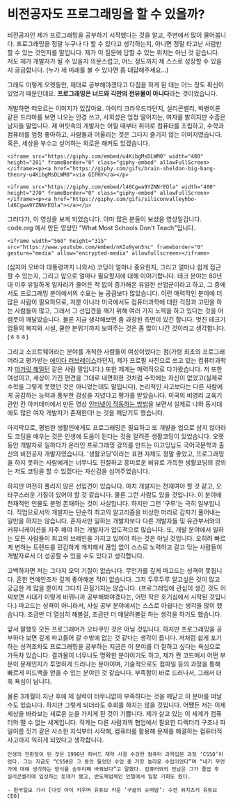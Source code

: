 # 비전공자도 프로그래밍을 할 수 있을까?

비전공자인 제가 프로그래밍을 공부하기 시작했다는 것을 알고, 주변에서 많이 물어봅니다. 프로그래밍을 정말 누구나 다 할 수 있다고 생각하는지, 아니면 정말 타고난 사람만 할 수 있는 것인지를 말입니다. 제가 이 질문에 답할 수 있는 위치는 아닌 것 같습니다. 저도 제가 개발자가 될 수 있을지 의문스럽고, 어느 정도까지 제 스스로 성장할 수 있을지 궁금합니다. (누가 제 미래를 볼 수 있다면 좀 대답해주세요...)

그래도 이렇게 오랫동안, 제대로 공부해야겠다고 다짐을 하게 된 데는 어느 정도 확신이 있었기 때문인데요. **프로그래밍은 너드와 긱만의 전유물이 아니다**라는 것이었습니다.

개발하면 떠오르는 이미지가 있잖아요. 아이티 크라우드라던지, 실리콘밸리, 빅뱅이론 같은 드라마를 보면 나오는 안경 쓰고, 사회성은 엄청 떨어지는, 여자를 밝히지만 수줍은 남자들 말입니다. 제 머릿속의 개발자는 어릴 때부터 취미로 컴퓨터를 조립하고, 수학과 컴퓨터를 엄청 좋아하고, 사람들과 어울리는 것은 그다지 즐기지 않는 이미지였습니다. 혹은, 세상을 부수고 싶어하는 외로운 해커도 있겠습니다.

```
<iframe src="https://giphy.com/embed/u4KibgMsDLWM0" width="480" height="281" frameBorder="0" class="giphy-embed" allowFullScreen></iframe><p><a href="https://giphy.com/gifs/brain-sheldon-big-bang-theory-u4KibgMsDLWM0">via GIPHY</a></p>

<iframe src="https://giphy.com/embed/l46Cgwa9YZNNrEQla" width="480" height="270" frameBorder="0" class="giphy-embed" allowFullScreen></iframe><p><a href="https://giphy.com/gifs/siliconvalleyhbo-l46Cgwa9YZNNrEQla"></a></p>
```

그러다가, 이 영상을 보게 되었습니다. 아마 많은 분들이 보셨을 영상일겁니다. code.org 에서 만든 영상인 "What Most Schools Don't Teach"입니다.

```
<iframe width="560" height="315" src="https://www.youtube.com/embed/nKIu9yen5nc" frameborder="0" gesture="media" allow="encrypted-media" allowfullscreen></iframe>
```

(심지어 오바마 대통령까지 나와서) 코딩이 얼마나 중요한지, 그리고 얼마나 쉽게 접근할 수 있는지, 그리고 앞으로 얼마나 필요할지에 대해 이야기합니다. 테크 분야는 80년대 이후 유일하게 일자리가 줄어든 적 없이 증가해온 유일한 산업군이라고 하고, 그 중에서도 프로그래밍 분야에서의 수요는 늘 공급보다 많았습니다. 이런 매력적인 분야에 더 많은 사람이 필요하므로, 저뿐 아니라 미국에서도 컴퓨터과학에 대한 걱정과 고민을 하는 사람들이 많고, 그래서 그 선입견을 깨기 위해 여러 가지 노력을 하고 있다는 것을 어렴풋이 깨달았습니다. 물론 지금 생각해보면 좀 과장된 측면이 있긴 합니다. 멋진 테크기업들의 복지와 시설, 쿨한 분위기까지 보여주는 것은 좀 많이 나간 것이라고 생각합니다.(ㅎㅎㅎ)

그리고 소프트웨어라는 분야를 개척한 사람들이 여성이었다는 점(가령 최초의 프로그래머라고 평가받는 [에이다 러브레이스](https://ko.wikipedia.org/wiki/%EC%97%90%EC%9D%B4%EB%8B%A4_%EB%9F%AC%EB%B8%8C%EB%A0%88%EC%9D%B4%EC%8A%A4)라던지, 제가 프로필 사진으로 쓰고 있는 컴퓨터과학자 [마거릿 해밀턴](https://ko.wikipedia.org/wiki/%EB%A7%88%EA%B1%B0%EB%A6%BF_%ED%95%B4%EB%B0%80%ED%84%B4_(%EA%B3%BC%ED%95%99%EC%9E%90)) 같은 사람 말입니다.) 또한 제게는 매력적으로 다가왔습니다. 저 또한 여성이고, 세상이 가진 편견을 그대로 내면화한 것처럼 수학에는 자신이 없었고(실제로 수학을 그렇게 못했던 것은 아니었는데도 말입니다), 논리적인 사고보다는 다른 사람에게 공감하는 능력과 풍부한 감성을 지녔다고 평가를 받았습니다. 미국의 비영리 교육기관인 칸 아카데미에서 만든 영상 [인터넷이 작동하는 방법](https://ko.khanacademy.org/computing/computer-science/internet-intro)을 보면서 실제로 나와 동시대에도 많은 여자 개발자가 존재한다! 는 것을 깨닫기도 했습니다.

마지막으로, 평범한 생활인에게도 프로그래밍은 필요하고 또 개발을 업으로 삼지 않더라도 코딩을 배우는 것은 인생에 도움이 된다는 것을 알려준 생활코딩이 있었습니다. 오랫동안 개발자로 일하다가 온라인 프로그래밍 강의를 만드는 이고잉님도 국어국문학과 출신의 비전공자 개발자였습니다. '생활코딩'이라는 표현 자체도 정말 좋았고, 프로그래밍을 하지 못하는 사람에게는 너무나도 친절하고 흥미로운 비유로 가득한 생활코딩의 강의는 저도 코딩을 할 수 있겠다는 자신감을 심어주었습니다.

하지만 여전히 풀리지 않은 선입견이 있습니다. 마치 개발자는 천재여야 할 것 같고, 오타쿠스러운 기질이 있어야 할 것 같습니다. 물론 그런 사람도 있을 것입니다. 이 분야에 천재적인 인물도 분명 존재하는 것이 사실입니다. 하지만 그런 '구루'는 극히 일부입니다. 직업으로서의 개발자는 단순히 최고의 알고리즘을 비상한 머리로 갑자기 풀어내는 일만을 하지는 않습니다. 혼자서만 일하는 개발자보다 다른 개발자들 및 유관부서와의 커뮤니케이션을 자주 해야 하는 개발자가 압도적으로 많습니다. 또, 개발 분야에서 일하는 모든 사람들이 최고의 브레인을 가지고 있어야 하는 것은 아닐 것입니다. 오히려 빠르게 변하는 트렌드를 민감하게 캐치해서 끊임 없이 스스로 노력하고 갈고 닦는 사람들이 개발자로서 더 성공할 수 있을 수도 있다고 생각합니다.

고백하자면 저는 그다지 오덕 기질이 없습니다. 무언가를 깊게 파고드는 성격이 못됩니다. 흔한 연예인조차 깊게 좋아해본 적이 없습니다. 그저 두루두루 알고싶은 것이 많고 궁금한 게 많을 뿐이지 그다지 끈질기지는 않습니다. (프로그래밍에 관심이 생긴 것도 어찌보면 시대가 이렇게 바뀌니까 공부해봐야겠다는, 어떤 작은 호기심에서 시작된 것입니다.) 파고드는 성격이 아니라서, 사실 공부 분야에서는 스스로 아쉽다는 생각을 많이 했습니다. 조금만 더 열심히 해볼걸, 조금만 더 매달려볼걸 하는 생각을 하기도 했습니다.

앞서 말했듯 모든 프로그래머가 오타쿠인 것은 아닐 것입니다. 하지만 프로그래밍을 공부하다 보면 깊게 파고들어 갈 수밖에 없는 것 같다는 생각이 듭니다. 저처럼 쉽게 포기하는 성격조차도 프로그래밍을 공부하는 지금은 이 분야를 더 잘하고 싶다는 욕심으로 가득차 있습니다. 결과물이 너무나도 명확한 분야이기도 하고, 제가 짠 코드에서 어떤 부분이 문제인지가 투명하게 드러나는 분야이며, 기술적으로도 컴파일 등의 과정을 통해 빠르게 피드백을 얻을 수 있는 분야인 것 같습니다. 부족함이 바로 드러나서, 그래서 더욱 욕심이 납니다.

물론 3개월이 지난 후에 제 실력이 터무니없이 부족하다는 것을 깨닫고 이 분야를 떠날 수도 있습니다. 하지만 그렇게 되더라도 후회를 하지는 않을 것입니다. 어쨌든 저는 이제 세상을 바라보는 새로운 눈을 가지게 된 것이 기쁩니다. 제가 살고 있는 이 세계가 컴퓨터와 뗄 수 없는 세계입니다. 작게는 다른 사람과의 협업에서 필요한 디렉터리 구조나 파일이름 짓기 같은 사소한 지식부터 시작해, 컴퓨터를 활용해 문제를 해결하는 컴퓨터적 사고까지 익히게 되었다고 생각합니다.

```
인생의 전환점이 된 것은 1990년 하버드 재학 시절 수강한 컴퓨터 과학입문 과정 ‘CS50’이었다. 그는 지금도 “CS50은 그 동안 들었던 수업 중 가장 놀라운 수업이었다”며 “내가 무언가에 대해 생각하는 방식을 송두리째 바꿔놨다”고 말했다. 컴퓨터와의 만남은 그가 졸업 후 실리콘밸리에 입성하는 토대가 됐고, 반도체업체인 인텔에서 일할 기회도 줬다. 

- 한국일보 기사 [다섯 아이 키우며 유튜브 키운 ‘구글의 슈퍼맘’: 수전 워치츠키 유튜브 CEO]
```